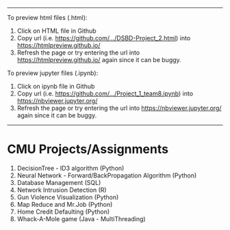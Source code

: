 
************************************************************************************************************************
To preview html files (.html):

1.  Click on HTML file in Github
2.  Copy url (i.e. https://github.com/.../DSBD-Project_2.html) into https://htmlpreview.github.io/ 
3.  Refresh the page or try entering the url into https://htmlpreview.github.io/ again since it can be buggy.
	
To preview jupyter files (.ipynb):

1.  Click on ipynb file in Github
2.  Copy url (i.e. https://github.com/.../Project_1_team8.ipynb) into https://nbviewer.jupyter.org/
3.  Refresh the page or try entering the url into https://nbviewer.jupyter.org/ again since it can be buggy.

*************************************************************************************************************************


# CMU Projects/Assignments

1. DecisionTree - ID3 algorithm (Python)
2. Neural Network - Forward/BackPropagation Algorithm (Python)
3. Database Management (SQL)
4. Network Intrusion Detection (R)
5. Gun Violence Visualization (Python)
6. Map Reduce and Mr.Job (Python)
7. Home Credit Defaulting (Python)  
8. Whack-A-Mole game (Java - MultiThreading)
